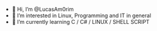 - 👋 Hi, I’m @LucasAm0rim
- 👀 I’m interested in Linux, Programming and IT in general
- 🌱 I’m currently learning C / C# / LINUX / SHELL SCRIPT

<!---
LucasAm0rim/LucasAm0rim is a ✨ special ✨ repository because its `README.md` (this file) appears on your GitHub profile.
You can click the Preview link to take a look at your changes.
--->
